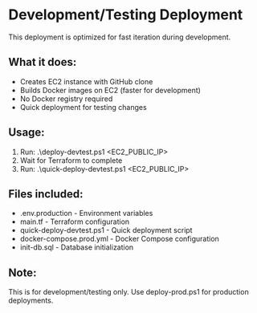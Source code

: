 # Development/Testing Deployment

This deployment is optimized for fast iteration during development.

## What it does:
- Creates EC2 instance with GitHub clone
- Builds Docker images on EC2 (faster for development)
- No Docker registry required
- Quick deployment for testing changes

## Usage:
1. Run: .\deploy-devtest.ps1 <EC2_PUBLIC_IP>
2. Wait for Terraform to complete
3. Run: .\quick-deploy-devtest.ps1 <EC2_PUBLIC_IP>

## Files included:
- .env.production - Environment variables
- main.tf - Terraform configuration
- quick-deploy-devtest.ps1 - Quick deployment script
- docker-compose.prod.yml - Docker Compose configuration
- init-db.sql - Database initialization

## Note:
This is for development/testing only. Use deploy-prod.ps1 for production deployments.
